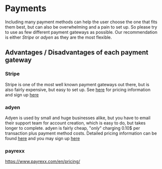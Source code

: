 # Payments
Including many payment methods can help the user choose the one that fits them best, but can also be overwhelming and a pain to set up. So please try to use as few different payment gateways as possible. Our recommendation is either *Stripe* or *adyen* as they are the most flexible. 

## Advantages / Disadvantages of each payment gateway

### Stripe
Stripe is one of the most well known payment gateways out there, but is also fairly expensive, but easy to set up.
See [here](https://stripe.com/en-gb/pricing) for pricing information and sign up [here](https://dashboard.stripe.com/register)

### adyen
Adyen is used by small and huge businesses alike, but you have to email their support team for account creation, which is easy to do, but takes longer to complete. adyen is fairly cheap, "*only*" charging 0.10$ per transaction plus payment method costs. Detailed pricing information can be found [here](https://www.adyen.com/pricing) and you may sign up [here](https://www.adyen.com/contact/sales)


### payrexx
https://www.payrexx.com/en/pricing/